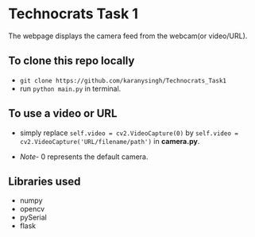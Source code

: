 # Technocrats Task 1
The webpage displays the camera feed from the webcam(or video/URL).

## To clone this repo locally
* `git clone https://github.com/karanysingh/Technocrats_Task1`
* run `python main.py` in terminal.

## To use a video or URL 
* simply replace `self.video = cv2.VideoCapture(0)` by 
`self.video = cv2.VideoCapture('URL/filename/path')` in **camera.py**.

* _Note_- 0 represents the default camera.
## Libraries used
* numpy
* opencv
* pySerial
* flask


